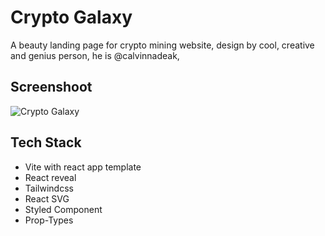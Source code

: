 # Crypto Galaxy

A beauty landing page for crypto mining website, design by cool, creative and genius person, he is @calvinnadeak,

## Screenshoot

![Crypto Galaxy](https://cdn.statically.io/screenshot/cryptogalaxy.netlify.app)

## Tech Stack

- Vite with react app template
- React reveal
- Tailwindcss
- React SVG
- Styled Component
- Prop-Types
